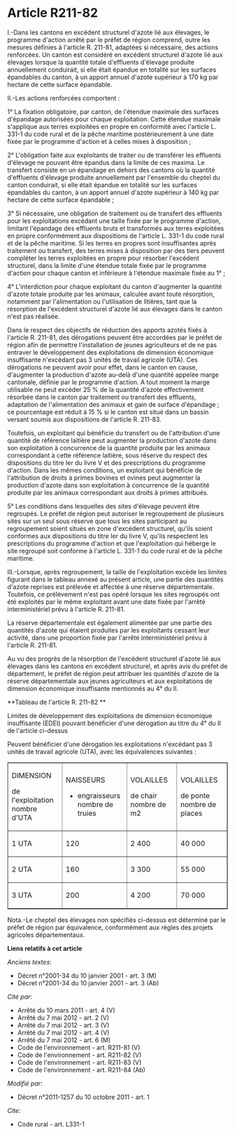 # Article R211-82

I.-Dans les cantons en excédent structurel d'azote lié aux élevages, le programme d'action arrêté par le préfet de région
comprend, outre les mesures définies à l'article R. 211-81, adaptées si nécessaire, des actions renforcées. Un canton est
considéré en excédent structurel d'azote lié aux élevages lorsque la quantité totale d'effluents d'élevage produite
annuellement conduirait, si elle était épandue en totalité sur les surfaces épandables du canton, à un apport annuel d'azote
supérieur à 170 kg par hectare de cette surface épandable. 

II.-Les actions renforcées comportent : 

1° La fixation obligatoire, par canton, de l'étendue maximale des surfaces d'épandage autorisées pour chaque exploitation.
Cette étendue maximale s'applique aux terres exploitées en propre en conformité avec l'article L. 331-1 du code rural et de
la pêche maritime postérieurement à une date fixée par le programme d'action et à celles mises à disposition ; 

2° L'obligation faite aux exploitants de traiter ou de transférer les effluents d'élevage ne pouvant être épandus dans la
limite de ces maxima. Le transfert consiste en un épandage en dehors des cantons où la quantité d'effluents d'élevage
produite annuellement par l'ensemble du cheptel du canton conduirait, si elle était épandue en totalité sur les surfaces
épandables du canton, à un apport annuel d'azote supérieur à 140 kg par hectare de cette surface épandable ; 

3° Si nécessaire, une obligation de traitement ou de transfert des effluents pour les exploitations excédant une taille fixée
par le programme d'action, limitant l'épandage des effluents bruts et transformés aux terres exploitées en propre
conformément aux dispositions de l'article L. 331-1 du code rural et de la pêche maritime. Si les terres en propres sont
insuffisantes après traitement ou transfert, des terres mises à disposition par des tiers peuvent compléter les terres
exploitées en propre pour résorber l'excédent structurel, dans la limite d'une étendue totale fixée par le programme d'action
pour chaque canton et inférieure à l'étendue maximale fixée au 1° ; 

4° L'interdiction pour chaque exploitant du canton d'augmenter la quantité d'azote totale produite par les animaux, calculée
avant toute résorption, notamment par l'alimentation ou l'utilisation de litières, tant que la résorption de l'excédent
structurel d'azote lié aux élevages dans le canton n'est pas réalisée. 

Dans le respect des objectifs de réduction des apports azotés fixés à l'article R. 211-81, des dérogations peuvent être
accordées par le préfet de région afin de permettre l'installation de jeunes agriculteurs et de ne pas entraver le
développement des exploitations de dimension économique insuffisante n'excédant pas 3 unités de travail agricole (UTA). Ces
dérogations ne peuvent avoir pour effet, dans le canton en cause, d'augmenter la production d'azote au-delà d'une quantité
appelée marge cantonale, définie par le programme d'action. A tout moment la marge utilisable ne peut excéder 25 % de la
quantité d'azote effectivement résorbée dans le canton par traitement ou transfert des effluents, adaptation de
l'alimentation des animaux et gain de surface d'épandage ; ce pourcentage est réduit à 15 % si le canton est situé dans un
bassin versant soumis aux dispositions de l'article R. 211-83. 

Toutefois, un exploitant qui bénéficie du transfert ou de l'attribution d'une quantité de référence laitière peut augmenter
la production d'azote dans son exploitation à concurrence de la quantité produite par les animaux correspondant à cette
référence laitière, sous réserve du respect des dispositions du titre Ier du livre V et des prescriptions du programme
d'action. Dans les mêmes conditions, un exploitant qui bénéficie de l'attribution de droits à primes bovines et ovines peut
augmenter la production d'azote dans son exploitation à concurrence de la quantité produite par les animaux correspondant aux
droits à primes attribués. 

5° Les conditions dans lesquelles des sites d'élevage peuvent être regroupés. Le préfet de région peut autoriser le
regroupement de plusieurs sites sur un seul sous réserve que tous les sites participant au regroupement soient situés en zone
d'excédent structurel, qu'ils soient conformes aux dispositions du titre Ier du livre V, qu'ils respectent les prescriptions
du programme d'action et que l'exploitation qui héberge le site regroupé soit conforme à l'article L. 331-1 du code rural et
de la pêche maritime. 

III.-Lorsque, après regroupement, la taille de l'exploitation excède les limites figurant dans le tableau annexé au présent
article, une partie des quantités d'azote reprises est prélevée et affectée à une réserve départementale. Toutefois, ce
prélèvement n'est pas opéré lorsque les sites regroupés ont été exploités par le même exploitant avant une date fixée par
l'arrêté interministériel prévu à l'article R. 211-81. 

La réserve départementale est également alimentée par une partie des quantités d'azote qui étaient produites par les
exploitants cessant leur activité, dans une proportion fixée par l'arrêté interministériel prévu à l'article R. 211-81. 

Au vu des progrès de la résorption de l'excédent structurel d'azote lié aux élevages dans les cantons en excédent structurel,
et après avis du préfet de département, le préfet de région peut attribuer les quantités d'azote de la réserve départementale
aux jeunes agriculteurs et aux exploitations de dimension économique insuffisante mentionnés au 4° du II. 

**Tableau de l'article R. 211-82 **

Limites de développement des exploitations de dimension économique insuffisante (EDEI) pouvant bénéficier d'une dérogation au
titre du 4° du II de l'article ci-dessus 

Peuvent bénéficier d'une dérogation les exploitations n'excédant pas 3 unités de travail agricole (UTA), avec les
équivalences suivantes : 

<table width="680" cellpadding="0" border="1" align="center" cellspacing="0">
  <tbody>
    <tr>
      <td width="163">

DIMENSION 

de l'exploitation nombre d'UTA 

</td>
      <td width="163">

NAISSEURS

- engraisseurs nombre de truies 

</td>
      <td width="163">

VOLAILLES 

de chair nombre de m2 

</td>
      <td width="163">

VOLAILLES 

de ponte nombre de places 

</td>
    </tr>
    <tr>
      <td width="163">

1 UTA 

</td>
      <td width="163">

120 

</td>
      <td width="163">

2 400 

</td>
      <td width="163">

40 000 

</td>
    </tr>
    <tr>
      <td width="163">

2 UTA 

</td>
      <td width="163">

160 

</td>
      <td width="163">

3 300 

</td>
      <td width="163">

55 000 

</td>
    </tr>
    <tr>
      <td width="163">

3 UTA 

</td>
      <td width="163">

200 

</td>
      <td width="163">

4 200 

</td>
      <td width="163">

70 000 

</td>
    </tr>
  </tbody>
</table>

Nota.-Le cheptel des élevages non spécifiés ci-dessus est déterminé par le préfet de région par équivalence, conformément aux
règles des projets agricoles départementaux.

**Liens relatifs à cet article**

_Anciens textes_:

  - Décret n°2001-34 du 10 janvier 2001 - art. 3 (M)
  - Décret n°2001-34 du 10 janvier 2001 - art. 3 (Ab)

_Cité par_:

  - Arrêté du 10 mars 2011 - art. 4 (V)
  - Arrêté du 7 mai 2012 - art. 2 (V)
  - Arrêté du 7 mai 2012 - art. 3 (V)
  - Arrêté du 7 mai 2012 - art. 4 (V)
  - Arrêté du 7 mai 2012 - art. 6 (M)
  - Code de l'environnement - art. R211-81 (V)
  - Code de l'environnement - art. R211-82 (V)
  - Code de l'environnement - art. R211-83 (V)
  - Code de l'environnement - art. R211-84 (Ab)

_Modifié par_:

  - Décret n°2011-1257 du 10 octobre 2011 - art. 1

_Cite_:

  - Code rural - art. L331-1
